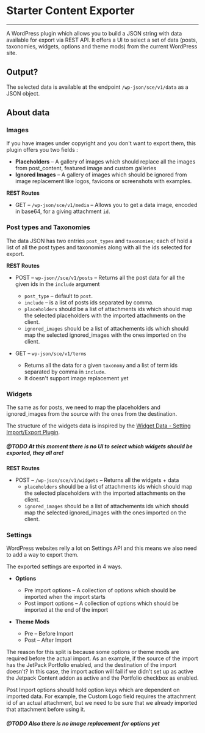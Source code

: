 # Starter Content Exporter
------

A WordPress plugin which allows you to build a JSON string with data available for export via REST API.
It offers a UI to select a set of data (posts, taxonomies, widgets, options and theme mods) from the current WordPress site.

## Output?
 
The selected data is available at the endpoint `/wp-json/sce/v1/data` as a JSON object.
 
## About data

### Images

If you have images under copyright and you don't want to export them, this plugin offers you two fields :

- **Placeholders** – A gallery of images which should replace all the images from post_content, featured image and custom galleries
- **Ignored Images** – A gallery of images which should be ignored from image replacement like logos, favicons or screenshots with examples.

**REST Routes**

- GET – `/wp-json/sce/v1/media` – Allows you to get a data image, encoded in base64, for a giving attachment `id`.

### Post types and Taxonomies

The data JSON has two entries `post_types` and `taxonomies`; each of hold a list of all the post types and taxonomies along  with all the ids selected for export.

**REST Routes**

* POST – `wp-json//sce/v1/posts` – Returns all the post data for all the given ids in the `include` argument
	- `post_type` – default to `post`.
	- `include` – is a list of posts ids separated by comma. 
	- `placeholders` should be a list of attachments ids which should map the selected placeholders with the imported attachments on the client.
	- `ignored_images` should be a list of attachements ids which should map the selected ignored_images with the ones imported on the client.

* GET – `wp-json/sce/v1/terms`
	- Returns all the data for a given `taxonomy` and a list of term ids separated by comma in `include`.
	- It doesn't support image replacement yet
 
### Widgets

The same as for posts, we need to map the placeholders and ignored_images from the source with the ones from the destination.

The structure of the widgets data is inspired by the [Widget Data - Setting Import/Export Plugin](https://wordpress.org/plugins/widget-settings-importexport).

##### @TODO At this moment there is no UI to select which widgets should be exported, they all are!

**REST Routes**

- POST – `/wp-json/sce/v1/widgets` – Returns all the widgets + data
	- `placeholders` should be a list of attachments ids which should map the selected placeholders with the imported attachments on the client.
	- `ignored_images` should be a list of attachements ids which should map the selected ignored_images with the ones imported on the client.

### Settings

WordPress websites relly a lot on Settings API and this means we also need to add a way to export them.

The exported settings are exported in 4 ways.

* **Options** 
	- Pre import options – A collection of options  which should be imported when the import starts
	- Post import options – A collection of options which should be imported at the end of the import

* **Theme Mods**
	- Pre – Before Import
	- Post – After Import

The reason for this split is because some options or theme mods are required before the actual import.
As an example, if the source of the import has the JetPack Portfolio enabled, and the destination of the import doesn't?
 In this case, the import action will fail if we didn't set up as active the Jetpack Content addon as active and the Portfolio checkbox as enabled.

Post Import options should hold option keys which are dependent on imported data.
For example, the Custom Logo field requires the attachment id of an actual attachment, but we need to be sure that we 
already imported that attachment before using it.

##### @TODO Also there is no image replacement for options yet
